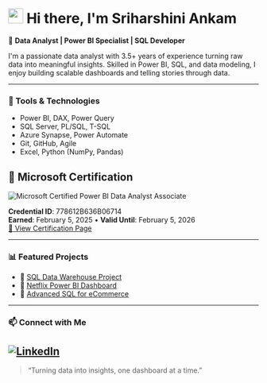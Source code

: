# <img src="https://media.giphy.com/media/hvRJCLFzcasrR4ia7z/giphy.gif" width="30px"> Hi there, I'm Sriharshini Ankam

🎯 **Data Analyst | Power BI Specialist | SQL Developer**

I'm a passionate data analyst with 3.5+ years of experience turning raw data into meaningful insights. Skilled in Power BI, SQL, and data modeling, I enjoy building scalable dashboards and telling stories through data.

---

### 🧰 Tools & Technologies
- Power BI, DAX, Power Query
- SQL Server, PL/SQL, T-SQL
- Azure Synapse, Power Automate
- Git, GitHub, Agile
- Excel, Python (NumPy, Pandas)

## 🏅 Microsoft Certification

![Microsoft Certified Power BI Data Analyst Associate](./ms-power-bi-certificate.png)

**Credential ID**: 778612B636B06714  
**Earned**: February 5, 2025 • **Valid Until**: February 5, 2026  
[🔗 View Certification Page](https://learn.microsoft.com/en-gb/users/sriharshiniankam-2704/credentials/778612b636b06714?ref=https%3A%2F%2Fwww.linkedin.com%2F) 

---

### 📊 Featured Projects

- 🔗 [SQL Data Warehouse Project](https://github.com/Sriharshini-Ankam1/SQL-Data-Warehouse-Project)
- 🔗 [Netflix Power BI Dashboard](https://github.com/Sriharshini-Ankam1/Netflix-Power-BI-Dashboard)
- 🔗 [Advanced SQL for eCommerce](https://github.com/Sriharshini-Ankam1/Advanced-SQL-MySQL-for-Ecommerce-Data-Analysis)

---

### 📫 Connect with Me

[![LinkedIn](https://img.shields.io/badge/LinkedIn-0077B5?style=for-the-badge&logo=linkedin&logoColor=white)](https://www.linkedin.com/in/sriharshini-ankam-64a29a177)
---

> “Turning data into insights, one dashboard at a time.”
